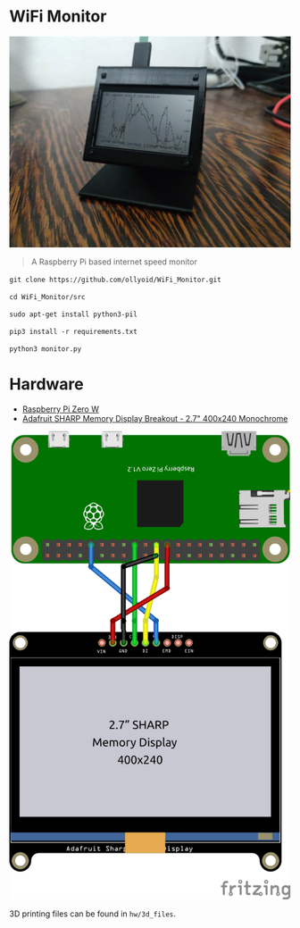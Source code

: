# WiFi Monitor
![the 3D printed case and monitor](/img/main.jpg)
> A Raspberry Pi based internet speed monitor

`git clone https://github.com/ollyoid/WiFi_Monitor.git `

`cd WiFi_Monitor/src`

`sudo apt-get install python3-pil`

`pip3 install -r requirements.txt`

`python3 monitor.py`

# Hardware
* [Raspberry Pi Zero W](https://www.raspberrypi.com/products/raspberry-pi-zero-w/)
* [Adafruit SHARP Memory Display Breakout - 2.7" 400x240 Monochrome](https://www.adafruit.com/product/4694)

![Frizing schematic](img/schematic_bb.png)

3D printing files can be found in `hw/3d_files`.
